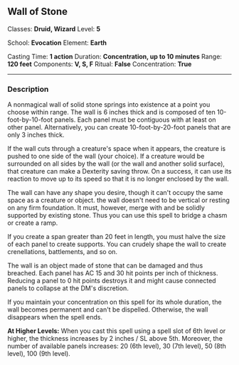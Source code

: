 ## Wall of Stone

Classes: **Druid, Wizard**
Level: **5**

School: **Evocation**
Element: **Earth**

Casting Time: **1 action**
Duration: **Concentration, up to 10 minutes**
Range: **120 feet**
Components: **V, S, F**
Ritual: **False**
Concentration: **True**

------

### Description

A nonmagical wall of solid stone springs into existence at a point you choose within range. The wall is 6 inches thick and is composed of ten 10-foot-by-10-foot panels. Each panel must be contiguous with at least on other panel. Alternatively, you can create 10-foot-by-20-foot panels that are only 3 inches thick.

If the wall cuts through a creature's space when it appears, the creature is pushed to one side of the wall (your choice). If a creature would be surrounded on all sides by the wall (or the wall and another solid surface), that creature can make a Dexterity saving throw. On a success, it can use its reaction to move up to its speed so that it is no longer enclosed by the wall.

The wall can have any shape you desire, though it can't occupy the same space as a creature or object. the wall doesn't need to be vertical or resting on any firm foundation. It must, however, merge with and be solidly supported by existing stone. Thus you can use this spell to bridge a chasm or create a ramp.

If you create a span greater than 20 feet in length, you must halve the size of each panel to create supports. You can crudely shape the wall to create crenellations, battlements, and so on.

The wall is an object made of stone that can be damaged and thus breached. Each panel has AC 15 and 30 hit points per inch of thickness. Reducing a panel to 0 hit points destroys it and might cause connected panels to collapse at the DM's discretion.

If you maintain your concentration on this spell for its whole duration, the wall becomes permanent and can't be dispelled. Otherwise, the wall disappears when the spell ends.

**At Higher Levels:** When you cast this spell using a spell slot of 6th level or higher, the thickness increases by 2 inches / SL above 5th. Moreover, the number of available panels increases: 20 (6th level), 30 (7th level), 50 (8th level), 100 (9th level).